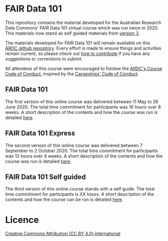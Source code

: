# FAIR Data 101

This repository contains the material developed for the Australian Research Data Commons' FAIR Data 101 virtual course which was run twice in 2020. This materials now stand as
self guided materials from [version 3](./fair-101-v3).

The materials developed for FAIR Data 101 will remain available
on this [ARDC github repository](https://github.com/au-research/FAIR-data-101-training/). Every effort is made to ensure things and activities remain
current, so please check out [how to contribute](CONTRIBUTING.md) if you have any suggestions or corrections to submit.

All attendees of this course were encouraged to fololow the [ARDC's Course Code of Conduct](https://tiny.cc/code-conduct), inspired
by the [Carpentries' Code of Conduct](https://docs.carpentries.org/topic_folders/policies/code-of-conduct.html).

## FAIR Data 101

The first version of this online course was delivered between 11 May to 26 June 2020. The total time commitment for participants was 16 hours over 8 weeks. A short description of the contents and how the course was run is detailed [here](./fair-101-v1).

## FAIR Data 101 Express
The second version of this online course was delivered between 7 September to 2 October 2020. The total time commitment for participants was 12 hours over 4 weeks. A short description of the contents and how the course was run is detailed [here](./fair-101-v2).

## FAIR Data 101 Self guided
The third version of this online course stands with a self guide. The total time commitment for participants is XX hours. A short description of the contents and how the course can be run is detailed [here](./fair-101-v3).

# Licence
[Creative Commons Attribution (CC BY 4.0) international](./LICENCE)
